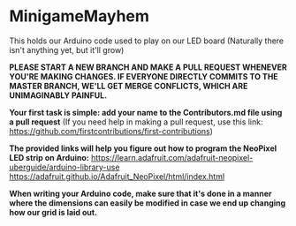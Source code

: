 # MinigameMayhem
This holds our Arduino code used to play on our LED board (Naturally there isn't anything yet, but it'll grow)

**PLEASE START A NEW BRANCH AND MAKE A PULL REQUEST WHENEVER YOU'RE MAKING CHANGES. IF EVERYONE DIRECTLY COMMITS TO THE MASTER BRANCH, WE'LL GET MERGE CONFLICTS, WHICH ARE UNIMAGINABLY PAINFUL.**

**Your first task is simple: add your name to the Contributors.md file using a pull request** (If you need help in making a pull request, use this link: https://github.com/firstcontributions/first-contributions)

**The provided links will help you figure out how to program the NeoPixel LED strip on Arduino:**
https://learn.adafruit.com/adafruit-neopixel-uberguide/arduino-library-use
https://adafruit.github.io/Adafruit_NeoPixel/html/index.html

**When writing your Arduino code, make sure that it's done in a manner where the dimensions can easily be modified in case we end up changing how our grid is laid out.**
